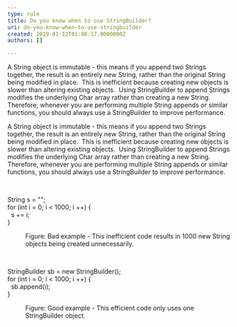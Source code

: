 ```yaml
---
type: rule
title: Do you know when to use StringBuilder?
uri: do-you-know-when-to-use-stringbuilder
created: 2019-01-12T01:08:17.0000000Z
authors: []

---
```




<span class='intro'> ​A String object is immutable - this means if you append two Strings together, the result is an entirely new String, rather than the original String being modified in place.&#160; This is inefficient because creating new objects is slower than altering existing objects.&#160; Using StringBuilder to append Strings modifies the underlying Char array rather than creating a new String.&#160; Therefore, whenever you are performing multiple String appends or similar functions, you should always use a StringBuilder to improve performance.<br> </span>

<p>​A String object is immutable - this means if you append two Strings together, the result is an entirely new String, rather than the original String being modified in place.&#160; This is inefficient because creating new objects is slower than altering existing objects.&#160; Using StringBuilder to append Strings modifies the underlying Char array rather than creating a new String.&#160; Therefore, whenever you are performing multiple String appends or similar functions, you should always use a StringBuilder to improve performance.<br></p><p><br></p><p class="ssw15-rteElement-CodeArea">String&#160;s&#160;= &quot;&quot;;<br>for (int i = 0; i &lt; 1000; i ++) &#123;<br>&#160; s += i;<br>&#125;<br></p><dd class="ssw15-rteElement-FigureBad">​​​Figure&#58; Bad example - This inefficient&#160;code results in 1000 new String objects being created unnecessarily.<br></dd><p class="ssw15-rteElement-P">​<br></p><p class="ssw15-rteElement-CodeArea">StringBuilder sb = new StringBuilder();<br>for (int i = 0; i &lt; 1000; i ++) &#123;<br>&#160; sb.append(i);<br>&#125;​</p><dd class="ssw15-rteElement-FigureGood">​Figure&#58; Good example - This efficient&#160;code only uses one StringBuilder object.<br></dd>


